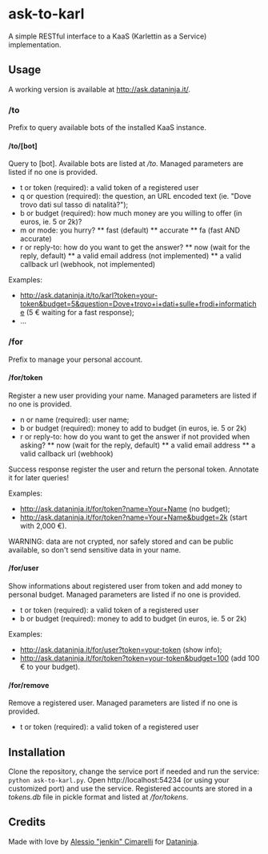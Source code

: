 # ask-to-karl
A simple RESTful interface to a KaaS (Karlettin as a Service) implementation.

## Usage
A working version is available at http://ask.dataninja.it/.

### /to
Prefix to query available bots of the installed KaaS instance.

#### /to/[bot]
Query to [bot]. Available bots are listed at */to*.
Managed parameters are listed if no one is provided.

* t or token (required): a valid token of a registered user
* q or question (required): the question, an URL encoded text (ie. "Dove trovo dati sul tasso di natalità?");
* b or budget (required): how much money are you willing to offer (in euros, ie. 5 or 2k)?
* m or mode: you hurry?
** fast (default)
** accurate
** fa (fast AND accurate)
* r or reply-to: how do you want to get the answer?
** now (wait for the reply, default)
** a valid email address (not implemented)
** a valid callback url (webhook, not implemented)

Examples:

* http://ask.dataninja.it/to/karl?token=your-token&budget=5&question=Dove+trovo+i+dati+sulle+frodi+informatiche (5 € waiting for a fast response);
* ...

### /for
Prefix to manage your personal account.

#### /for/token
Register a new user providing your name.
Managed parameters are listed if no one is provided.

* n or name (required): user name;
* b or budget (required): money to add to budget (in euros, ie. 5 or 2k)
* r or reply-to: how do you want to get the answer if not provided when asking?
** now (wait for the reply, default)
** a valid email address
** a valid callback url (webhook)

Success response register the user and return the personal token.
Annotate it for later queries!

Examples:

* http://ask.dataninja.it/for/token?name=Your+Name (no budget);
* http://ask.dataninja.it/for/token?name=Your+Name&budget=2k (start with 2,000 €).

WARNING: data are not crypted, nor safely stored and can be public available, so don't send sensitive data in your name.

#### /for/user
Show informations about registered user from token and add money to personal budget.
Managed parameters are listed if no one is provided.

* t or token (required): a valid token of a registered user
* b or budget (required): money to add to budget (in euros, ie. 5 or 2k)

Examples:

* http://ask.dataninja.it/for/user?token=your-token (show info);
* http://ask.dataninja.it/for/token?token=your-token&budget=100 (add 100 € to your budget).

#### /for/remove
Remove a registered user.
Managed parameters are listed if no one is provided.

* t or token (required): a valid token of a registered user

## Installation
Clone the repository, change the service port if needed and run the service: `python ask-to-karl.py`.
Open http://localhost:54234 (or using your customized port) and use the service.
Registered accounts are stored in a *tokens.db* file in pickle format and listed at */for/tokens*.

## Credits
Made with love by [Alessio "jenkin" Cimarelli](https://github.com/jenkin) for [Dataninja](https://github.com/Dataninja/).

